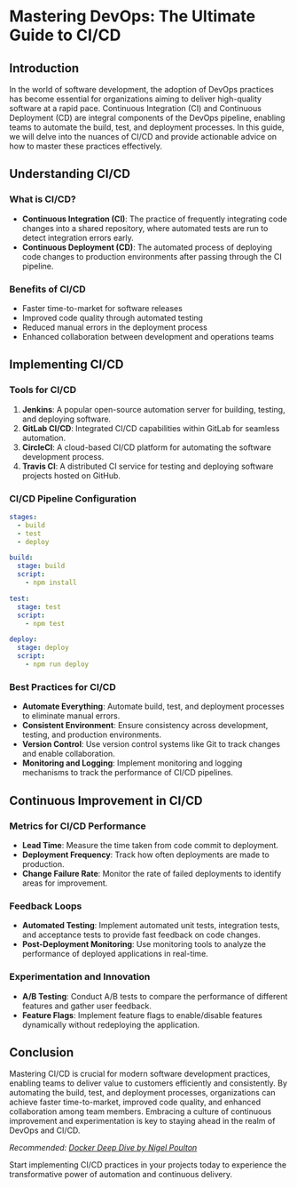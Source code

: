 # Mastering DevOps: The Ultimate Guide to CI/CD

## Introduction

In the world of software development, the adoption of DevOps practices has become essential for organizations aiming to deliver high-quality software at a rapid pace. Continuous Integration (CI) and Continuous Deployment (CD) are integral components of the DevOps pipeline, enabling teams to automate the build, test, and deployment processes. In this guide, we will delve into the nuances of CI/CD and provide actionable advice on how to master these practices effectively.

## Understanding CI/CD

### What is CI/CD?

- **Continuous Integration (CI)**: The practice of frequently integrating code changes into a shared repository, where automated tests are run to detect integration errors early.
- **Continuous Deployment (CD)**: The automated process of deploying code changes to production environments after passing through the CI pipeline.

### Benefits of CI/CD

- Faster time-to-market for software releases
- Improved code quality through automated testing
- Reduced manual errors in the deployment process
- Enhanced collaboration between development and operations teams

## Implementing CI/CD

### Tools for CI/CD

1. **Jenkins**: A popular open-source automation server for building, testing, and deploying software.
2. **GitLab CI/CD**: Integrated CI/CD capabilities within GitLab for seamless automation.
3. **CircleCI**: A cloud-based CI/CD platform for automating the software development process.
4. **Travis CI**: A distributed CI service for testing and deploying software projects hosted on GitHub.

### CI/CD Pipeline Configuration

```yaml
stages:
  - build
  - test
  - deploy

build:
  stage: build
  script:
    - npm install

test:
  stage: test
  script:
    - npm test

deploy:
  stage: deploy
  script:
    - npm run deploy
```

### Best Practices for CI/CD

- **Automate Everything**: Automate build, test, and deployment processes to eliminate manual errors.
- **Consistent Environment**: Ensure consistency across development, testing, and production environments.
- **Version Control**: Use version control systems like Git to track changes and enable collaboration.
- **Monitoring and Logging**: Implement monitoring and logging mechanisms to track the performance of CI/CD pipelines.

## Continuous Improvement in CI/CD

### Metrics for CI/CD Performance

- **Lead Time**: Measure the time taken from code commit to deployment.
- **Deployment Frequency**: Track how often deployments are made to production.
- **Change Failure Rate**: Monitor the rate of failed deployments to identify areas for improvement.

### Feedback Loops

- **Automated Testing**: Implement automated unit tests, integration tests, and acceptance tests to provide fast feedback on code changes.
- **Post-Deployment Monitoring**: Use monitoring tools to analyze the performance of deployed applications in real-time.

### Experimentation and Innovation

- **A/B Testing**: Conduct A/B tests to compare the performance of different features and gather user feedback.
- **Feature Flags**: Implement feature flags to enable/disable features dynamically without redeploying the application.

## Conclusion

Mastering CI/CD is crucial for modern software development practices, enabling teams to deliver value to customers efficiently and consistently. By automating the build, test, and deployment processes, organizations can achieve faster time-to-market, improved code quality, and enhanced collaboration among team members. Embracing a culture of continuous improvement and experimentation is key to staying ahead in the realm of DevOps and CI/CD.

*Recommended: <a href="https://amazon.com/dp/B0816Q9F6Z?tag=aiblogcontent-20" target="_blank" rel="nofollow sponsored">Docker Deep Dive by Nigel Poulton</a>*


Start implementing CI/CD practices in your projects today to experience the transformative power of automation and continuous delivery.